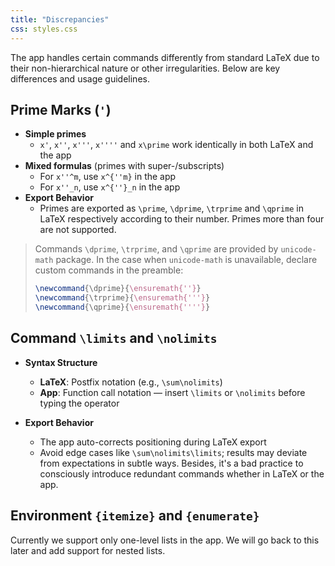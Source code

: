 ```yaml
---
title: "Discrepancies"
css: styles.css
---
```


The app handles certain commands differently from standard LaTeX due to their non-hierarchical nature
or other irregularities. Below are key differences and usage guidelines.

## Prime Marks (`'`)

- **Simple primes**
  - `x'`, `x''`, `x'''`, `x''''` and `x\prime` work identically in both LaTeX and the app
- **Mixed formulas** (primes with super-/subscripts)
  - For `x''^m`, use `x^{''m}` in the app
  - For `x''_n`, use `x^{''}_n` in the app
- **Export Behavior**
  - Primes are exported as `\prime`, `\dprime`, `\trprime` and `\qprime` in LaTeX respectively according to their number. Primes more than four are not supported.

> Commands `\dprime`, `\trprime`, and `\qprime` are provided by `unicode-math` package. In the case when `unicode-math` is unavailable,
> declare custom commands in the preamble:
>
> ```latex
> \newcommand{\dprime}{\ensuremath{''}}
> \newcommand{\trprime}{\ensuremath{'''}}
> \newcommand{\qprime}{\ensuremath{''''}}
> ```

## Command `\limits` and `\nolimits`

- **Syntax Structure**

  - **LaTeX**: Postfix notation (e.g., `\sum\nolimits`)
  - **App**: Function call notation — insert `\limits` or `\nolimits` before typing the operator

- **Export Behavior**
  - The app auto-corrects positioning during LaTeX export
  - Avoid edge cases like `\sum\nolimits\limits`; results may deviate from expectations in subtle ways. Besides, it's a bad practice to consciously introduce redundant commands whether in LaTeX or the app.

## Environment `{itemize}` and `{enumerate}`

Currently we support only one-level lists in the app. We will go back to this later and add support for nested lists.

